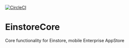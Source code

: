 [![CircleCI](https://circleci.com/gh/Einstore/EinstoreCore/tree/master.svg?style=svg)](https://circleci.com/gh/Einstore/EinstoreCore/tree/master)

# EinstoreCore
Core functionality for Einstore, mobile Enterprise AppStore
